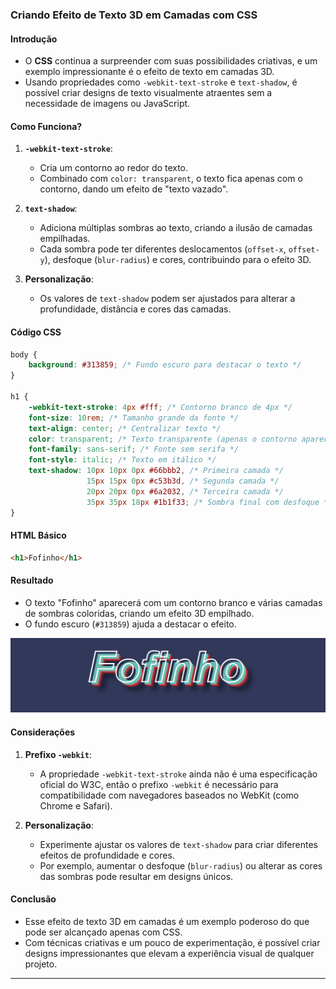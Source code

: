 ### **Criando Efeito de Texto 3D em Camadas com CSS**

#### **Introdução**
- O **CSS** continua a surpreender com suas possibilidades criativas, e um exemplo impressionante é o efeito de texto em camadas 3D.
- Usando propriedades como `-webkit-text-stroke` e `text-shadow`, é possível criar designs de texto visualmente atraentes sem a necessidade de imagens ou JavaScript.

#### **Como Funciona?**
1. **`-webkit-text-stroke`**:
   - Cria um contorno ao redor do texto.
   - Combinado com `color: transparent`, o texto fica apenas com o contorno, dando um efeito de "texto vazado".

2. **`text-shadow`**:
   - Adiciona múltiplas sombras ao texto, criando a ilusão de camadas empilhadas.
   - Cada sombra pode ter diferentes deslocamentos (`offset-x`, `offset-y`), desfoque (`blur-radius`) e cores, contribuindo para o efeito 3D.

3. **Personalização**:
   - Os valores de `text-shadow` podem ser ajustados para alterar a profundidade, distância e cores das camadas.

#### **Código CSS**
```css
body {
    background: #313859; /* Fundo escuro para destacar o texto */
}

h1 {
    -webkit-text-stroke: 4px #fff; /* Contorno branco de 4px */
    font-size: 10rem; /* Tamanho grande da fonte */
    text-align: center; /* Centralizar texto */
    color: transparent; /* Texto transparente (apenas o contorno aparece) */
    font-family: sans-serif; /* Fonte sem serifa */
    font-style: italic; /* Texto em itálico */
    text-shadow: 10px 10px 0px #66bbb2, /* Primeira camada */
                 15px 15px 0px #c53b3d, /* Segunda camada */
                 20px 20px 0px #6a2032, /* Terceira camada */
                 35px 35px 18px #1b1f33; /* Sombra final com desfoque */
}
```

#### **HTML Básico**
```html
<h1>Fofinho</h1>
```

#### **Resultado**
- O texto "Fofinho" aparecerá com um contorno branco e várias camadas de sombras coloridas, criando um efeito 3D empilhado.
- O fundo escuro (`#313859`) ajuda a destacar o efeito.


![fofinho](fofinho.png)

#### **Considerações**
1. **Prefixo `-webkit`**:
   - A propriedade `-webkit-text-stroke` ainda não é uma especificação oficial do W3C, então o prefixo `-webkit` é necessário para compatibilidade com navegadores baseados no WebKit (como Chrome e Safari).

2. **Personalização**:
   - Experimente ajustar os valores de `text-shadow` para criar diferentes efeitos de profundidade e cores.
   - Por exemplo, aumentar o desfoque (`blur-radius`) ou alterar as cores das sombras pode resultar em designs únicos.

#### **Conclusão**
- Esse efeito de texto 3D em camadas é um exemplo poderoso do que pode ser alcançado apenas com CSS.
- Com técnicas criativas e um pouco de experimentação, é possível criar designs impressionantes que elevam a experiência visual de qualquer projeto.

---

